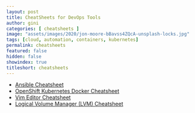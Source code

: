 ```yaml
---
layout: post
title: CheatSheets for DevOps Tools
author: gini
categories: [ cheatsheets ]
image: "assets/images/2020/jon-moore-bBavss4ZQcA-unsplash-locks.jpg"
tags: [cloud, automation, containers, kubernetes]
permalink: cheatsheets
featured: false
hidden: false
showindex: true
titleshort: cheatsheets
---
```


- [Ansible Cheatsheet](cheatsheet-ansible)
- [OpenShift Kubernetes Docker Cheatsheet](https://okd.iamgini.com/)
- [Vim Editor Cheatsheet](cheatsheet-vim-editor)
- [Logical Volume Manager (LVM) Cheatsheet](cheatsheet-lvm)